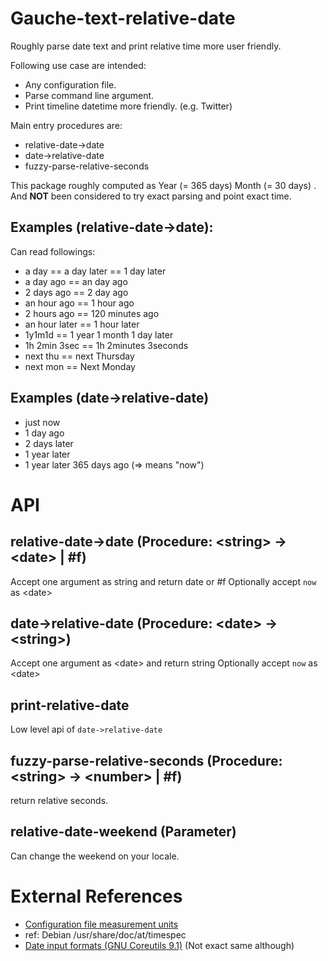 # Gauche-text-relative-date

Roughly parse date text and print relative time more user friendly.

Following use case are intended:

- Any configuration file.
- Parse command line argument.
- Print timeline datetime more friendly. (e.g. Twitter)

Main entry procedures are:

- relative-date->date
- date->relative-date
- fuzzy-parse-relative-seconds

This package roughly computed as Year (= 365 days) Month (= 30 days) . 
And **NOT** been considered to try exact parsing and point exact time.

## Examples (relative-date->date):

Can read followings:

- a day == a day later == 1 day later
- a day ago == an day ago
- 2 days ago == 2 day ago
- an hour ago == 1 hour ago
- 2 hours ago == 120 minutes ago
- an hour later == 1 hour later
- 1y1m1d == 1 year 1 month 1 day later
- 1h 2min 3sec == 1h 2minutes 3seconds
- next thu == next Thursday
- next mon == Next Monday

## Examples (date->relative-date)

- just now
- 1 day ago
- 2 days later
- 1 year later
- 1 year later 365 days ago (=> means "now")

# API

## relative-date->date (Procedure: \<string> -> \<date> | #f)

Accept one argument as string and return date or #f
Optionally accept `now` as \<date>

## date->relative-date (Procedure: \<date> -> \<string>)

Accept one argument as \<date> and return string
Optionally accept `now` as \<date>

## print-relative-date

Low level api of `date->relative-date`

## fuzzy-parse-relative-seconds (Procedure: \<string> -> \<number> | #f)

return relative seconds.

## relative-date-weekend (Parameter)

Can change the weekend on your locale.

# External References

- [Configuration file measurement units](https://nginx.org/en/docs/syntax.html)
- ref: Debian /usr/share/doc/at/timespec
- [Date input formats (GNU Coreutils 9.1)](https://www.gnu.org/software/coreutils/manual/html_node/Date-input-formats.html#Date-input-formats) (Not exact same although)


